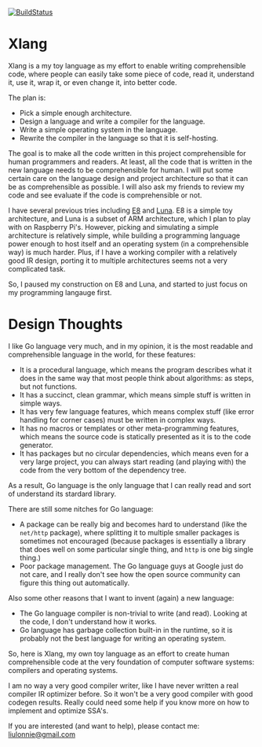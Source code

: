 [![BuildStatus](https://travis-ci.org/h8liu/xlang.png?branch=master)](https://travis-ci.org/h8liu/xlang)

# Xlang

Xlang is a my toy language as my effort to enable writing comprehensible code,
where people can easily take some piece of code, read it, understand it,
use it, wrap it, or even change it, into better code.

The plan is:

- Pick a simple enough architecture.
- Design a language and write a compiler for the language.
- Write a simple operating system in the language.
- Rewrite the compiler in the language so that it is self-hosting.

The goal is to make all the code written in this project comprehensible for
human programmers and readers. At least, all the code that is written in the
new language needs to be comprehensible for human. I will put some certain care
on the language design and project architecture so that it can be as
comprehensible as possible. I will also ask my friends to review my code and
see evaluate if the code is comprehensible or not.

I have several previous tries including [E8](http://github.com/e8vm) and
[Luna](http://github.com/h8liu/luna).  E8 is a simple toy architecture, and
Luna is a subset of ARM architecture, which I plan to play with on Raspberry
Pi's.  However, picking and simulating a simple architecture is relatively
simple, while building a programming language power enough to host itself and
an operating system (in a comprehensible way) is much harder. Plus, if I have a
working compiler with a relatively good IR design, porting it to multiple
architectures seems not a very complicated task.

So, I paused my construction on E8 and Luna, and started to just focus on my
programming langauge first.

# Design Thoughts

I like Go language very much, and in my opinion, it is the most readable and
comprehensible language in the world, for these features:

- It is a procedural language, which means the program describes what it does
  in the same way that most people think about algorithms: as steps, but not
  functions.
- It has a succinct, clean grammar, which means simple stuff is written in
  simple ways.
- It has very few language features, which means complex stuff (like error handling
  for corner cases) must be written in complex ways.
- It has no macros or templates or other meta-programming features, which means
  the source code is statically presented as it is to the code generator.
- It has packages but no circular dependencies, which means even for a very large
  project, you can always start reading (and playing with) the code from the 
  very bottom of the dependency tree.

As a result, Go language is the only language that I can really read and sort
of understand its stardard library.

There are still some nitches for Go language:

- A package can be really big and becomes hard to understand (like the
  `net/http` package), where splitting it to multiple smaller packages
  is sometimes not encouraged (because packages is essentially a library
  that does well on some particular single thing, and `http` is one big
  single thing.)
- Poor package management. The Go language guys at Google just do not care,
  and I really don't see how the open source community can figure this thing
  out automatically.

Also some other reasons that I want to invent (again) a new language:

- The Go language compiler is non-trivial to write (and read). Looking at the
  code, I don't understand how it works.
- Go language has garbage collection built-in in the runtime, so it is probably
  not the best language for writing an operating system.

So, here is Xlang, my own toy language as an effort to create human
comprehensible code at the very foundation of computer software systems:
compilers and operating systems.

I am no way a very good compiler writer, like I have never written a real
compiler IR optimizer before. So it won't be a very good compiler with
good codegen results. Really could need some help if you know more on
how to implement and optimize SSA's.

If you are interested (and want to help), please contact me: liulonnie@gmail.com
